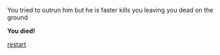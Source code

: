 You tried to outrun him but he is faster kills you leaving you dead on the ground

**You died!**

[restart](../../startgame.md)